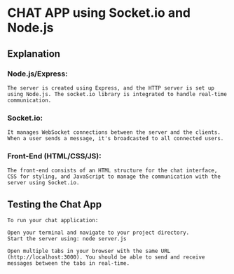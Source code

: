 # CHAT APP using Socket.io and Node.js

## Explanation
### Node.js/Express:
    The server is created using Express, and the HTTP server is set up using Node.js. The socket.io library is integrated to handle real-time communication.
### Socket.io:
    It manages WebSocket connections between the server and the clients. When a user sends a message, it's broadcasted to all connected users.
### Front-End (HTML/CSS/JS):
    The front-end consists of an HTML structure for the chat interface, CSS for styling, and JavaScript to manage the communication with the server using Socket.io.

## Testing the Chat App
    To run your chat application:

    Open your terminal and navigate to your project directory.
    Start the server using: node server.js

    Open multiple tabs in your browser with the same URL (http://localhost:3000). You should be able to send and receive messages between the tabs in real-time.